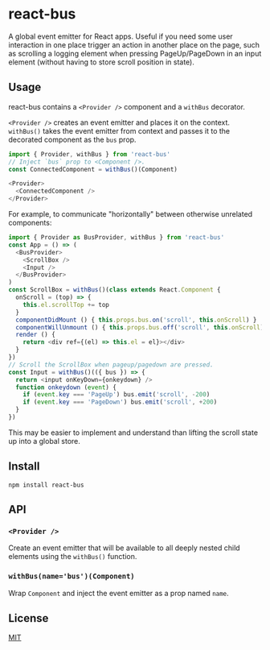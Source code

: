 # react-bus

A global event emitter for React apps.
Useful if you need some user interaction in one place trigger an action in another place on the page, such as scrolling a logging element when pressing PageUp/PageDown in an input element (without having to store scroll position in state).

## Usage

react-bus contains a `<Provider />` component and a `withBus` decorator.

`<Provider />` creates an event emitter and places it on the context.
`withBus()` takes the event emitter from context and passes it to the decorated component as the `bus` prop.

```js
import { Provider, withBus } from 'react-bus'
// Inject `bus` prop to <Component />.
const ConnectedComponent = withBus()(Component)

<Provider>
  <ConnectedComponent />
</Provider>
```

For example, to communicate "horizontally" between otherwise unrelated components:

```js
import { Provider as BusProvider, withBus } from 'react-bus'
const App = () => (
  <BusProvider>
    <ScrollBox />
    <Input />
  </BusProvider>
)
const ScrollBox = withBus()(class extends React.Component {
  onScroll = (top) => {
    this.el.scrollTop += top
  }
  componentDidMount () { this.props.bus.on('scroll', this.onScroll) }
  componentWillUnmount () { this.props.bus.off('scroll', this.onScroll) }
  render () {
    return <div ref={(el) => this.el = el}></div>
  }
})
// Scroll the ScrollBox when pageup/pagedown are pressed.
const Input = withBus()(({ bus }) => {
  return <input onKeyDown={onkeydown} />
  function onkeydown (event) {
    if (event.key === 'PageUp') bus.emit('scroll', -200)
    if (event.key === 'PageDown') bus.emit('scroll', +200)
  }
})
```

This may be easier to implement and understand than lifting the scroll state up into a global store.

## Install

```
npm install react-bus
```

## API

### `<Provider />`

Create an event emitter that will be available to all deeply nested child elements using the `withBus()` function.

### `withBus(name='bus')(Component)`

Wrap `Component` and inject the event emitter as a prop named `name`.

## License

[MIT](./LICENSE)
